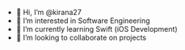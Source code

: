 - 👋 Hi, I’m @kirana27
- 👀 I’m interested in Software Engineering
- 🌱 I’m currently learning Swift (iOS Development)
- 💞️ I’m looking to collaborate on projects 


<!---
kirana27/kirana27 is a ✨ special ✨ repository because its `README.md` (this file) appears on your GitHub profile.
You can click the Preview link to take a look at your changes.
--->
